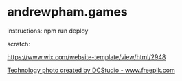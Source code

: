 # andrewpham.games

instructions: npm run deploy

scratch:

https://www.wix.com/website-template/view/html/2948


<a href='https://www.freepik.com/photos/technology'>Technology photo created by DCStudio - www.freepik.com</a>